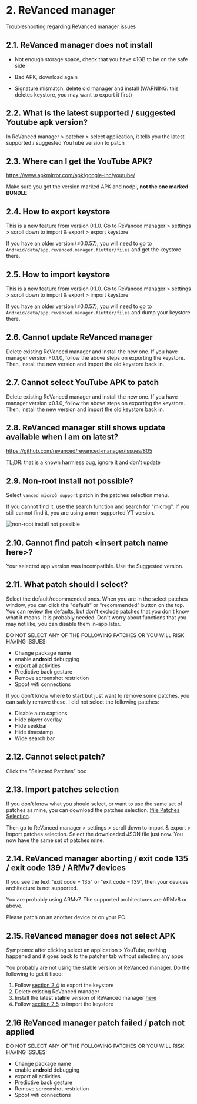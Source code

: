 # 2. ReVanced manager

Troubleshooting regarding ReVanced manager issues

## 2.1. ReVanced manager does not install

- Not enough storage space, check that you have ≥1GB to be on the safe side

- Bad APK, download again

- Signature mismatch, delete old manager and install (WARNING: this deletes keystore, you may want to export it first)

## 2.2. What is the latest supported / suggested Youtube apk version?

In ReVanced manager > patcher > select application, it tells you the latest supported / suggested YouTube version to patch

## 2.3. Where can I get the YouTube APK?

https://www.apkmirror.com/apk/google-inc/youtube/

Make sure you got the version marked APK and nodpi, **not the one marked BUNDLE**

## 2.4. How to export keystore

This is a new feature from version 0.1.0. Go to ReVanced manager > settings > scroll down to import & export > export keystore

If you have an older version (≤0.0.57), you will need to go to `Android/data/app.revanced.manager.flutter/files` and get the keystore there.

## 2.5. How to import keystore

This is a new feature from version 0.1.0. Go to ReVanced manager > settings > scroll down to import & export > import keystore

If you have an older version (≤0.0.57), you will need to go to `Android/data/app.revanced.manager.flutter/files` and dump your keystore there.

## 2.6. Cannot update ReVanced manager

Delete existing ReVanced manager and install the new one. If you have manager version ≥0.1.0, follow the above steps on exporting the keystore. Then, install the new version and import the old keystore back in.

## 2.7. Cannot select YouTube APK to patch

Delete existing ReVanced manager and install the new one. If you have manager version ≥0.1.0, follow the above steps on exporting the keystore. Then, install the new version and import the old keystore back in.

## 2.8. ReVanced manager still shows update available when I am on latest?

https://github.com/revanced/revanced-manager/issues/805

TL;DR: that is a known harmless bug, ignore it and don't update

## 2.9. Non-root install not possible?

Select `vanced microG support` patch in the patches selection menu. 

If you cannot find it, use the search function and search for "microg". If you still cannot find it, you are using a non-supported YT version.

![non-root install not possible](https://github.com/SodaWithoutSparkles/revanced-troubleshooting-guide/blob/main/troubleshoot/02-manager/09.jpg?raw=true)

## 2.10. Cannot find patch \<insert patch name here\>?

Your selected app version was incompatible. Use the Suggested version.

## 2.11. What patch should I select?

Select the default/recommended ones. When you are in the select patches window, you can click the "default" or "recommended" button on the top. You can review the defaults, but don't exclude patches that you don't know what it means. It is probably needed. Don't worry about functions that you may not like, you can disable them in-app later.

DO NOT SELECT ANY OF THE FOLLOWING PATCHES OR YOU WILL RISK HAVING ISSUES: 

- Change package name
- enable **android** debugging
- export all activities
- Predictive back gesture
- Remove screenshot restriction
- Spoof wifi connections

If you don't know where to start but just want to remove some patches, you can safely remove these. I did not select the following patches: 

- Disable auto captions
- Hide player overlay
- Hide seekbar
- Hide timestamp
- Wide search bar

## 2.12. Cannot select patch?

Click the "Selected Patches" box

## 2.13. Import patches selection

If you don't know what you should select, or want to use the same set of patches as mine, you can download the patches selection. [!file Patches Selection](https://raw.githubusercontent.com/SodaWithoutSparkles/revanced-troubleshooting-guide/main/selected_patches_2023-04-30.json).

Then go to ReVanced manager > settings > scroll down to import & export > Import patches selection. Select the downloaded JSON file just now. You now have the same set of patches mine.

## 2.14. ReVanced manager aborting / exit code 135 / exit code 139 / ARMv7 devices

If you see the text "exit code = 135" or "exit code = 139", then your devices architecture is not supported. 

You are probably using ARMv7. The supported architectures are ARMv8 or above.

Please patch on an another device or on your PC.

## 2.15. ReVanced manager does not select APK

Symptoms: after clicking select an application > YouTube, nothing happened and it goes back to the patcher tab without selecting any apps

You probably are not using the stable version of ReVanced manager. Do the following to get it fixed: 
1. Follow [section 2.4](https://github.com/SodaWithoutSparkles/revanced-troubleshooting-guide#24-how-to-export-keystore) to export the keystore
2. Delete existing ReVanced manager
3. Install the latest **stable** version of ReVanced manager [here](https://github.com/revanced/revanced-manager/releases/latest)
4. Follow [section 2.5](https://github.com/SodaWithoutSparkles/revanced-troubleshooting-guide#25-how-to-import-keystore) to import the keystore

## 2.16 ReVanced manager patch failed / patch not applied

DO NOT SELECT ANY OF THE FOLLOWING PATCHES OR YOU WILL RISK HAVING ISSUES: 

- Change package name
- enable **android** debugging
- export all activities
- Predictive back gesture
- Remove screenshot restriction
- Spoof wifi connections

